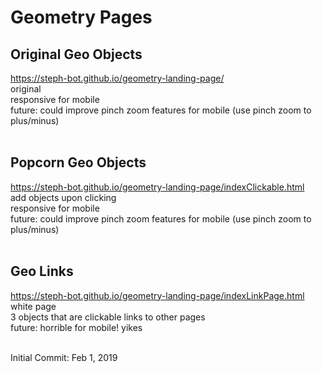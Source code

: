 # Geometry Pages

## Original Geo Objects
https://steph-bot.github.io/geometry-landing-page/
<br>original
<br>responsive for mobile
<br>future: could improve pinch zoom features for mobile (use pinch zoom to plus/minus)
<br><br>
## Popcorn Geo Objects
https://steph-bot.github.io/geometry-landing-page/indexClickable.html
<br>add objects upon clicking
<br>responsive for mobile
<br>future: could improve pinch zoom features for mobile (use pinch zoom to plus/minus)
<br><br>
## Geo Links
https://steph-bot.github.io/geometry-landing-page/indexLinkPage.html
<br>white page
<br>3 objects that are clickable links to other pages
<br>future: horrible for mobile! yikes
<br><br>



Initial Commit: Feb 1, 2019
